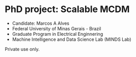 # PhD project: Scalable MCDM

- Candidate: Marcos A Alves
- Federal University of Minas Gerais - Brazil
- Graduate Program in Electrical Enginnering
- Machine Intelligence and Data Science Lab (MINDS Lab)


Private use only.
